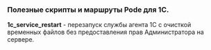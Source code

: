 ### Полезные скрипты и маршруты Pode для 1С.

**1c_service_restart** - перезапуск службы агента 1С с очисткой временных файлов без предоставления прав Администратора на сервере.


